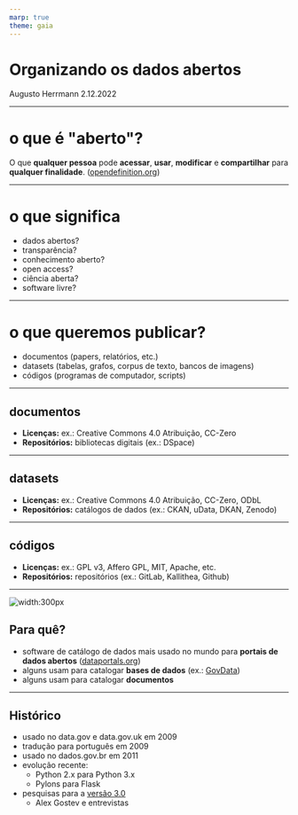 ```yaml
---
marp: true
theme: gaia
---
```

<!-- _class: lead invert -->

# **Organizando os dados abertos**

Augusto Herrmann
2.12.2022

---

<!-- paginate: true -->

# o que é "aberto"?

O que **qualquer pessoa** pode **acessar**, **usar**, **modificar** e **compartilhar** para **qualquer finalidade**. ([opendefinition.org](https://opendefinition.org/))

---

# o que significa

* dados abertos?
* transparência?
* conhecimento aberto?
* open access?
* ciência aberta?
* software livre?

---

# o que queremos publicar?

* documentos (papers, relatórios, etc.)
* datasets (tabelas, grafos, corpus de texto, bancos de imagens)
* códigos (programas de computador, scripts)

---

## documentos

* **Licenças:** ex.: Creative Commons 4.0 Atribuição, CC-Zero
* **Repositórios:** bibliotecas digitais (ex.: DSpace)

---

## datasets

* **Licenças:** ex.: Creative Commons 4.0 Atribuição, CC-Zero, ODbL
* **Repositórios:** catálogos de dados (ex.: CKAN, uData, DKAN, Zenodo)

---

## códigos

* **Licenças:** ex.: GPL v3, Affero GPL, MIT, Apache, etc.
* **Repositórios:** repositórios (ex.: GitLab, Kallithea, Github)

---

![width:300px](/slide-decks/images/ckan.svg)

## Para quê?

* software de catálogo de dados mais usado no mundo para **portais de dados abertos** ([dataportals.org](https://dataportals.org/))
* alguns usam para catalogar **bases de dados** (ex.: [GovData](https://web.archive.org/web/20190214225607/https://ck.govdata.gov.br/dataset/bgcaged))
* alguns usam para catalogar **documentos**

---

## Histórico

* usado no data.gov e data.gov.uk em 2009
* tradução para português em 2009
* usado no dados.gov.br em 2011
* evolução recente:
    * Python 2.x para Python 3.x
    * Pylons para Flask
* pesquisas para a [versão 3.0](https://dadosabertos.social/t/ajude-a-construir-o-ckan-3-0/1176)
    * Alex Gostev e entrevistas
